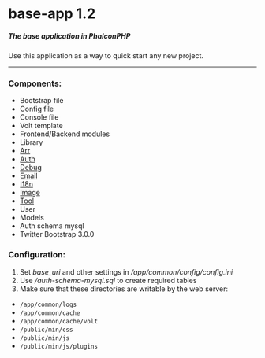 # base-app 1.2

##### The base application in PhalconPHP
Use this application as a way to quick start any new project.
***
### Components:
* Bootstrap file
* Config file
* Console file
* Volt template
* Frontend/Backend modules
* Library
 * [Arr](https://github.com/mruz/base-app/wiki/Arr)
 * [Auth](https://github.com/mruz/base-app/wiki/Auth)
 * [Debug](https://github.com/mruz/base-app/wiki/Debug)
 * [Email](https://github.com/mruz/base-app/wiki/Email)
 * [I18n](https://github.com/mruz/base-app/wiki/I18n)
 * [Image](http://kohanaframework.org/3.3/guide/image/using)
 * [Tool](https://github.com/mruz/base-app/wiki/Tool)
* User
 * Models
 * Auth schema mysql
* Twitter Bootstrap 3.0.0

### Configuration:
1. Set *base_uri* and other settings in */app/common/config/config.ini*
2. Use */auth-schema-mysql.sql* to create required tables
3. Make sure that these directories are writable by the web server:
 * `/app/common/logs`
 * `/app/common/cache`
 * `/app/common/cache/volt`
 * `/public/min/css`
 * `/public/min/js`
 * `/public/min/js/plugins`
